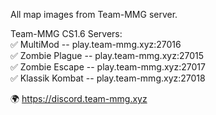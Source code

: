 All map images from Team-MMG server.

Team-MMG CS1.6 Servers:  
✅ MultiMod -- play.team-mmg.xyz:27016  
✅ Zombie Plague -- play.team-mmg.xyz:27015  
✅ Zombie Escape -- play.team-mmg.xyz:27017  
✅ Klassik Kombat -- play.team-mmg.xyz:27018  

🌍 https://discord.team-mmg.xyz
